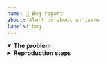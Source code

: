 ```yaml
---
name: 🤯 Bug report
about: Alert us about an issue
labels: bug
---
```


<!-- THANK YOU for taking a moment to improve this project. 🤘🏿 You rock! 🎸 -->

<details open><summary><strong>The problem</strong></summary>

<!--
🚩 Required (1 of 2): please replace this comment with a clear and concise
description of your issue. If applicable, add code samples and relevant error
log lines to help explain the problem. Favor code samples over code screenshots.
-->

</details>

<details><summary><strong>Reproduction steps</strong></summary>

<!--
🚩 Required (2 of 2): please replace this comment with a link to a repo
demonstrating your issue *using as few lines of code as possible*. If we can't
reproduce the problem on our side, how can we ever hope to fix it for you 🤷🏾?

If your issue is simple enough that it doesn't warrant a demo repo, include
instead the simplest most basic possible steps to reproduce your problem; e.g.:

1. Clone the dummy repo I made: https://github.com/…
2. Run `npm install`
3. Run `npx jest`
4. See error "xyz" at test 2, which shouldn't be happening
-->

</details>

<!--
<details><summary><strong>Expected behavior</strong></summary>

Optional: uncomment this block and replace this text with a clear and concise
description of what you expected to happen if not included above. If applicable,
add screenshots and code samples to help explain the problem.

</details>
|-->

<!--
<details><summary><strong>Suggested solution</strong></summary>

Optional: uncomment this block and replace this text with a clear and concise
proposal of how your issue might be solved, including any unnoted workarounds.
If applicable, add code samples and screenshots.

</details>
|-->

<!--
<details><summary><strong>Additional context</strong></summary>

Optional: uncomment this block and replace this text with any additional
information that might help us figure out what's going on. This could be dense
runtime details, lengthy error logs, assets links, or what have you; e.g.:

- OS: ubuntu 26.04
- Node version: 20
- Babel: yes, version 8.1.0
- TypeScript: yes, version 5.2.0
- Browser: firefox 171, chrome 190
- List of installed packages: https://github.com/…/main/package.json

Relevant log lines:
```
(super long error log lines pasted here)
```

</details>
-->
